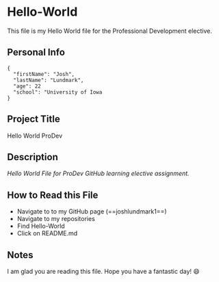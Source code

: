 # Hello-World

This file is my Hello World file for the Professional Development elective.

## Personal Info
```
{
  "firstName": "Josh",
  "lastName": "Lundmark",
  "age": 22
  "school": "University of Iowa
}
```

## Project Title
Hello World ProDev

## Description
*Hello World File for ProDev GitHub learning elective assignment.*

## How to Read this File
- Navigate to to my GitHub page (==joshlundmark1==)
- Navigate to my repositories
- Find Hello-World
- Click on README.md

## Notes
I am glad you are reading this file. Hope you have a fantastic day! :smile:
